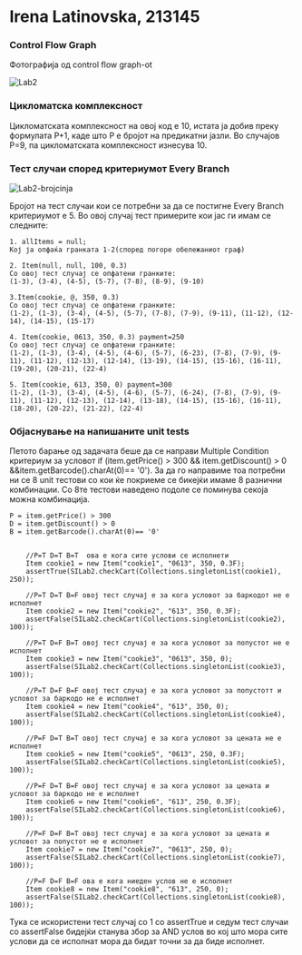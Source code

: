 # Irena Latinovska, 213145

###  Control Flow Graph

Фотографија од control flow graph-ot 

![Lab2](https://github.com/irena613/SI_2024_lab2_213145/assets/163119884/eb93b90c-ac5f-4adf-a190-61384c359568)


### Цикломатска комплексност

Цикломатската комплексност на овој код е 10, истата ја добив преку формулата P+1, каде што P е бројот на предикатни јазли. Во случајoв P=9, па цикломатската комплексност изнесува 10.

### Тест случаи според критериумот  Every Branch 

![Lab2-brojcinja](https://github.com/irena613/SI_2024_lab2_213145/assets/163119884/06db34cb-f03d-4a81-b697-b94b78987d00)


Бројот на тест случаи кои се потребни за да се постигне Every Branch критериумот е 5. Во овој случај тест примерите кои јас ги имам се следните:
    
    
    1. allItems = null;    
    Кој ја опфаќа гранката 1-2(според погоре обележаниот граф)

    2. Item(null, null, 100, 0.3)
    Со овој тест случај се опфатени гранките:
    (1-3), (3-4), (4-5), (5-7), (7-8), (8-9), (9-10)
    
    3.Item(cookie, @, 350, 0.3)
    Со овој тест случај се опфатени гранките:
    (1-2), (1-3), (3-4), (4-5), (5-7), (7-8), (7-9), (9-11), (11-12), (12-14), (14-15), (15-17)

    4. Item(cookie, 0613, 350, 0.3) payment=250
    Со овој тест случај се опфатени гранките:
    (1-2), (1-3), (3-4), (4-5), (4-6), (5-7), (6-23), (7-8), (7-9), (9-11), (11-12), (12-13), (12-14), (13-19), (14-15), (15-16), (16-11),(19-20), (20-21), (22-4)

    5. Item(cookie, 613, 350, 0) payment=300
    (1-2), (1-3), (3-4), (4-5), (4-6), (5-7), (6-24), (7-8), (7-9), (9-11), (11-12), (12-13), (12-14), (13-18), (14-15), (15-16), (16-11),(18-20), (20-22), (21-22), (22-4)

### Објаснување на напишаните unit tests

Петото барање од задачата беше да се направи Multiple Condition критериум за условот if (item.getPrice() > 300 && item.getDiscount() > 0 &&item.getBarcode().charAt(0)== '0'). За да го направиме тоа потребни ни се 8 unit тестови со кои ќе покриеме се бикејќи имаме 8 разнични комбинации. Со 8те тестови наведено подоле се поминува секоја можна комбинација.

    P = item.getPrice() > 300
    D = item.getDiscount() > 0
    В = item.getBarcode().charAt(0)== '0'


        //P=T D=T B=T  ова е кога сите услови се исполнети
        Item cookie1 = new Item("cookie1", "0613", 350, 0.3F);
        assertTrue(SILab2.checkCart(Collections.singletonList(cookie1), 250));

        //P=T D=T B=F овој тест случај е за кога условот за баркодот не е исполнет
        Item cookie2 = new Item("cookie2", "613", 350, 0.3F);
        assertFalse(SILab2.checkCart(Collections.singletonList(cookie2), 100));

        //P=T D=F B=T овој тест случај е за кога условот за попустот не е исполнет
        Item cookie3 = new Item("cookie3", "0613", 350, 0);
        assertFalse(SILab2.checkCart(Collections.singletonList(cookie3), 100));

        //P=T D=F B=F овој тест случај е за кога условот за попустотт и условот за баркодо не е исполнет
        Item cookie4 = new Item("cookie4", "613", 350, 0);
        assertFalse(SILab2.checkCart(Collections.singletonList(cookie4), 100));

        //P=F D=T B=T овој тест случај е за кога условот за цената не е исполнет
        Item cookie5 = new Item("cookie5", "0613", 250, 0.3F);
        assertFalse(SILab2.checkCart(Collections.singletonList(cookie5), 100));

        //P=F D=T B=F овој тест случај е за кога условот за цената и условот за баркодо не е исполнет
        Item cookie6 = new Item("cookie6", "613", 250, 0.3F);
        assertFalse(SILab2.checkCart(Collections.singletonList(cookie6), 100));

        //P=F D=F B=T овој тест случај е за кога условот за цената и условот за попустот не е исполнет
        Item cookie7 = new Item("cookie7", "0613", 250, 0);
        assertFalse(SILab2.checkCart(Collections.singletonList(cookie7), 100));

        //P=F D=F B=F ова е кога ниеден услов не е исполнет
        Item cookie8 = new Item("cookie8", "613", 250, 0);
        assertFalse(SILab2.checkCart(Collections.singletonList(cookie8), 100));

Тука се искористени тест случај со 1 со assertTrue и седум тест случаи со assertFalse бидејќи станува збор за AND услов во кој што мора сите услови да се исполнат мора да бидат точни за да биде исполнет.
